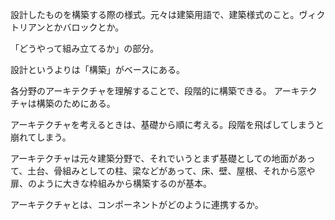 設計したものを構築する際の様式。元々は建築用語で、建築様式のこと。ヴィクトリアンとかバロックとか。

「どうやって組み立てるか」の部分。

設計というよりは「構築」がベースにある。

各分野のアーキテクチャを理解することで、段階的に構築できる。
アーキテクチャは構築のためにある。

アーキテクチャを考えるときは、基礎から順に考える。段階を飛ばしてしまうと崩れてしまう。

アーキテクチャは元々建築分野で、それでいうとまず基礎としての地面があって、土台、骨組みとしての柱、梁などがあって、床、壁、屋根、それから窓や扉、のように大きな枠組みから構築するのが基本。

アーキテクチャとは、コンポーネントがどのように連携するか。
